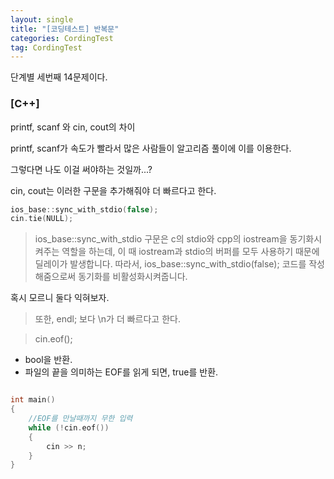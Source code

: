 ```yaml
---
layout: single
title: "[코딩테스트] 반복문"
categories: CordingTest
tag: CordingTest
---
```


단계별 세번째 14문제이다.

### [C++]

printf, scanf 와 cin, cout의 차이

printf, scanf가 속도가 빨라서 많은 사람들이 알고리즘 풀이에 이를 이용한다.

그렇다면 나도 이걸 써야하는 것일까...?

cin, cout는 이러한 구문을 추가해줘야 더 빠르다고 한다.


```c++ 
ios_base::sync_with_stdio(false);
cin.tie(NULL);
```

> ios_base::sync_with_stdio 구문은 c의 stdio와 cpp의 iostream을 동기화시켜주는 역할을 
> 하는데, 이 때 iostream과 stdio의 버퍼를 모두 사용하기 때문에 딜레이가 발생합니다.
> 따라서, ios_base::sync_with_stdio(false); 
> 코드를 작성해줌으로써 동기화를 비활성화시켜줍니다. 

혹시 모르니 둘다 익혀보자.

> 또한, endl; 보다 \n가 더 빠르다고 한다.


> cin.eof();
- bool을 반환.
- 파일의 끝을 의미하는 EOF를 읽게 되면, true를 반환.

```c++

int main() 
{
    //EOF를 만날때까지 무한 입력
    while (!cin.eof()) 
    {    
        cin >> n;
    }
}
```

